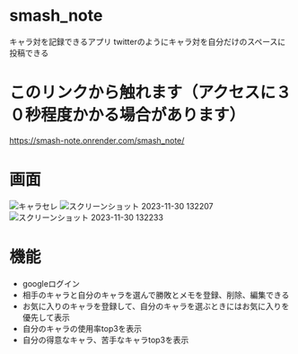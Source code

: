 # smash_note
キャラ対を記録できるアプリ
twitterのようにキャラ対を自分だけのスペースに投稿できる
# このリンクから触れます（アクセスに３０秒程度かかる場合があります）
https://smash-note.onrender.com/smash_note/
# 画面
![キャラセレ](https://github.com/mizugame634978/smash_note/assets/83535489/548d583f-3970-4c19-aad0-c8d3991eac76)
![スクリーンショット 2023-11-30 132207](https://github.com/mizugame634978/smash_note/assets/83535489/78ce7c28-e059-4806-b4ea-da74b63ce604)
![スクリーンショット 2023-11-30 132233](https://github.com/mizugame634978/smash_note/assets/83535489/6ba6e8de-fc0b-41d9-a431-43714c340ea8)



# 機能
- googleログイン
- 相手のキャラと自分のキャラを選んで勝敗とメモを登録、削除、編集できる
- お気に入りのキャラを登録して、自分のキャラを選ぶときにはお気に入りを優先して表示
- 自分のキャラの使用率top3を表示
- 自分の得意なキャラ、苦手なキャラtop3を表示

